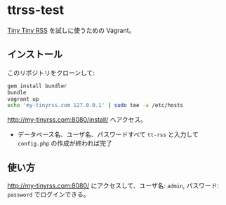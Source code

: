 ttrss-test
================

[Tiny Tiny RSS][ttrss] を試しに使うための Vagrant。

[ttrss]: http://tt-rss.org

インストール
---------------

このリポジトリをクローンして:

```sh
gem install bundler
bundle
vagrant up
echo 'my-tinyrss.com 127.0.0.1' | sudo tee -a /etc/hosts
```

http://my-tinyrss.com:8080/install/ へアクセス。

* データベース名、ユーザ名、パスワードすべて `tt-rss` と入力して `config.php` の作成が終われば完了

使い方
-------

http://my-tinyrss.com:8080/ にアクセスして、ユーザ名: `admin`, パスワード: `password` でログインできる。
